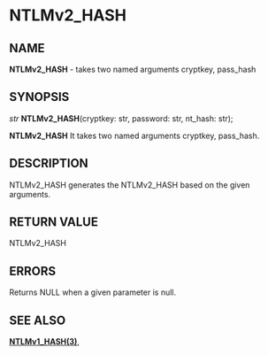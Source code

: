 # NTLMv2_HASH

## NAME

**NTLMv2_HASH** - takes two named arguments cryptkey, pass_hash
## SYNOPSIS

*str* **NTLMv2_HASH**(cryptkey: str, password: str, nt_hash: str);

**NTLMv2_HASH** It takes two named arguments cryptkey, pass_hash.

## DESCRIPTION

NTLMv2_HASH generates the NTLMv2_HASH based on the given arguments.


## RETURN VALUE

NTLMv2_HASH

## ERRORS

Returns NULL when a given parameter is null.

## SEE ALSO

**[NTLMv1_HASH(3)](NTLMv1_HASH.md)**,
